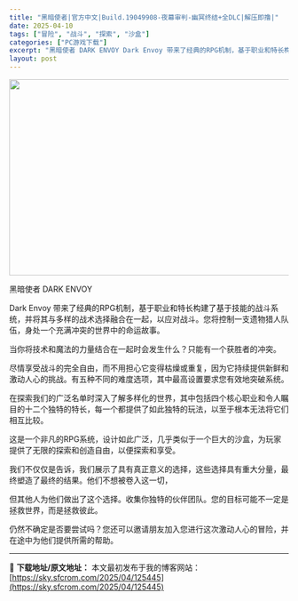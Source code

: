 ```yaml
---
title: "黑暗使者|官方中文|Build.19049908-夜幕审判-幽冥终结+全DLC|解压即撸|"
date: 2025-04-10
tags: ["冒险", "战斗", "探索", "沙盒"]
categories: ["PC游戏下载"]
excerpt: "黑暗使者 DARK ENVOY Dark Envoy 带来了经典的RPG机制，基于职业和特长构建了基于技能的战斗系统，并将其与多样的战术选择融合在一起，以应对战斗。您将控制一支遗物猎人队伍，身处一个充满冲突的世界中的命运故事。 当你将技术和魔法的力量结合在一起时会发生什么？只能有一个获胜者的冲突。 &hellip;"
layout: post
---
```


<img class="aligncenter size-full wp-image-125432" src="https://sky.sfcrom.com/wp-content/uploads/2025/04/2025041006345588.webp" alt="" width="616" height="353" />

黑暗使者 DARK ENVOY

Dark Envoy 带来了经典的RPG机制，基于职业和特长构建了基于技能的战斗系统，并将其与多样的战术选择融合在一起，以应对战斗。您将控制一支遗物猎人队伍，身处一个充满冲突的世界中的命运故事。

当你将技术和魔法的力量结合在一起时会发生什么？只能有一个获胜者的冲突。

尽情享受战斗的完全自由，而不用担心它变得枯燥或重复，因为它持续提供新鲜和激动人心的挑战。有五种不同的难度选项，其中最高设置要求您有效地突破系统。

在探索我们的广泛名单时深入了解多样化的世界，其中包括四个核心职业和令人瞩目的十二个独特的特长，每一个都提供了如此独特的玩法，以至于根本无法将它们相互比较。

这是一个非凡的RPG系统，设计如此广泛，几乎类似于一个巨大的沙盒，为玩家提供了无限的探索和创造自由，以便探索和享受。

我们不仅仅是告诉，我们展示了具有真正意义的选择，这些选择具有重大分量，最终塑造了最终的结果。他们不想被卷入这一切，

但其他人为他们做出了这个选择。收集你独特的伙伴团队。您的目标可能不一定是拯救世界，而是拯救彼此。

仍然不确定是否要尝试吗？您还可以邀请朋友加入您进行这次激动人心的冒险，并在途中为他们提供所需的帮助。

---
📖 **下载地址/原文地址：** 本文最初发布于我的博客网站：[https://sky.sfcrom.com/2025/04/125445](https://sky.sfcrom.com/2025/04/125445)
